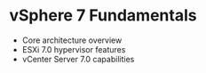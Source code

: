 # vSphere 7 Fundamentals
- Core architecture overview
- ESXi 7.0 hypervisor features
- vCenter Server 7.0 capabilities
